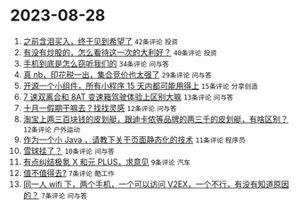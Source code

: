 # 2023-08-28

1. [之前含泪买入，终于见到希望了](https://www.v2ex.com/t/968738) `42条评论` `投资`
1. [有没有炒股的，怎么看待这一次的大利好？](https://www.v2ex.com/t/968740) `40条评论` `投资`
1. [手机到底是怎么窃听我们的](https://www.v2ex.com/t/968739) `34条评论` `问与答`
1. [真 nb，印花税一出，集合竞价也太强了](https://www.v2ex.com/t/968742) `29条评论` `问与答`
1. [开源一个小组件，所有小程序 15 天内都可能用得上](https://www.v2ex.com/t/968745) `15条评论` `分享创造`
1. [7 速双离合和 8AT 变速箱驾驶体验上区别大嘛](https://www.v2ex.com/t/968733) `13条评论` `问与答`
1. [十月一假期干嘛去？找找灵感](https://www.v2ex.com/t/968752) `12条评论` `问与答`
1. [淘宝上两三百块钱的皮划艇，跟迪卡侬等品牌的两三千的皮划艇，有啥区别？](https://www.v2ex.com/t/968732) `12条评论` `户外运动`
1. [作为一个小 Java ，请教下关于页面静态化的技术](https://www.v2ex.com/t/968750) `11条评论` `程序员`
1. [雪球挂了？](https://www.v2ex.com/t/968749) `10条评论` `问与答`
1. [有点纠结极氪 X 和元 PLUS，求意见](https://www.v2ex.com/t/968753) `9条评论` `汽车`
1. [值不值得去?](https://www.v2ex.com/t/968754) `7条评论` `酷工作`
1. [同一人 wifi 下，两个手机，一个可以访问 V2EX，一个不行，有没有知道原因的？](https://www.v2ex.com/t/968735) `7条评论` `问与答`

